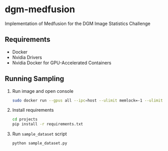 # dgm-medfusion
Implementation of Medfusion for the DGM Image Statistics Challenge


## Requirements
* Docker
* Nvidia Drivers
* Nvidia Docker for GPU-Accelerated Containers

## Running Sampling

1. Run image and open console
    ```sh
    sudo docker run --gpus all --ipc=host --ulimit memlock=-1 --ulimit stack=67108864 -it -v $(pwd)/:/workspace/project --rm nvcr.io/nvidia/pytorch:22.07-py3
    ```

2. Install requirements
    ```sh
    cd projects
    pip install -r requirements.txt
    ```

3. Run `sample_dataset` script
    ```sh
    python sample_dataset.py
    ```
